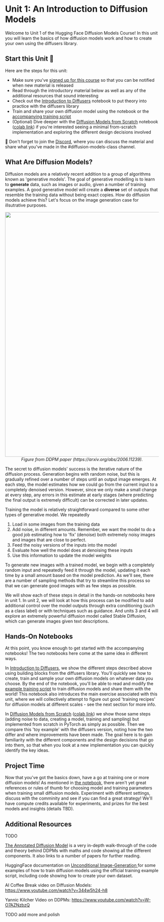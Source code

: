 # Unit 1: An Introduction to Diffusion Models

Welcome to Unit 1 of the Hugging Face Diffusion Models Course! In this unit you will learn the basics of how diffusion 
models work and how to create your own using the diffusers library.

## Start this Unit :rocket:

Here are the steps for this unit:

- Make sure you've [signed up for this course](https://huggingface.us17.list-manage.com/subscribe?u=7f57e683fa28b51bfc493d048&id=ef963b4162) so that you can be notified when new material is released
- Read through the introductory material below as well as any of the additional resources that sound interesting
- Check out the [Introduction to Diffusers](#TODO) notebook to put theory into practice with the diffusers library
- Train and share your own diffusion model using the notebook or the [accompanying training script](#TODO)
- (Optional) Dive deeper with the [Diffusion Models from Scratch](https://github.com/huggingface/diffusion-models-class/blob/unit1/unit1/hfdmc_unit1_diffusion_models_from_scratch.ipynb) notebook 
([colab link](https://colab.research.google.com/github/huggingface/diffusion-models-class/blob/unit1/unit1/hfdmc_unit1_diffusion_models_from_scratch.ipynb))
if you're interested seeing a minimal from-scratch implementation and exploring the different design decisions involved


:loudspeaker: Don't forget to join the [Discord](https://discord.gg/aYka4Yhff9), where you can discuss the material and share what you've made in the #diffusion-models-class channel.
 
## What Are Diffusion Models?

Diffusion models are a relatively recent addition to a group of algorithms known as 'generative models'. The goal of generative modelling is to learn to **generate** data, such as images or audio, given a number of training examples. A good generative model will create a **diverse** set of outputs that resemble the training data without being exact copies. How do diffusion models achieve this? Let's focus on the image generation case for illsutrative purposes.

<p align="center">
    <img src="https://user-images.githubusercontent.com/10695622/174349667-04e9e485-793b-429a-affe-096e8199ad5b.png" width="800"/>
    <br>
    <em> Figure from DDPM paper (https://arxiv.org/abs/2006.11239). </em>
<p>

The secret to diffusion models' success is the iterative nature of the diffusion process. Generation begins with random noise, but this is gradually refined over a number of steps until an output image emerges. At each step, the model estimates how we could go from the current input to a completely denoised version. However, since we only make a small change at every step, any errors in this estimate at early stages (where predicting the final output is extremely difficult) can be corrected in later updates. 

Training the model is relatively straightforward compared to some other types of generative model. We repeatedly
1) Load in some images from the training data
2) Add noise, in different amounts. Remember, we want the model to do a good job estimating how to 'fix' (denoise) both extremely noisy images and images that are close to perfect.
3) Feed the noisy versions of the inputs into the model
4) Evaluate how well the model does at denoising these inputs
5) Use this information to update the model weights

To generate new images with a trained model, we begin with a completely random input and repeatedly feed it through the model, updating it each time by a small amount based on the model prediction. As we'll see, there are a number of sampling methods that try to streamline this process so that we can generate good images with as few steps as possible.

We will show each of these steps in detail in the hands-on notebooks here in unit 1. In unit 2, we will look at how this process can be modified to add additional control over the model outputs through extra conditioning (such as a class label) or with techniques such as guidance. And units 3 and 4 will explore an extremely powerful diffusion model called Stable Diffusion, which can generate images given text descriptions.  

## Hands-On Notebooks

At this point, you know enough to get started with the accompanying notebooks! The two notebooks here come at the same idea in different ways. 

In [Introduction to Diffusers](#TODO), we show the different steps described above using building blocks from the diffusers library. You'll quickly see how to create, train and sample your own diffusion models on whatever data you choose. By the end of the notebook, you'll be able to read and modify the [example training script](#TODO) to train diffusion models and share them with the world! This notebook also introduces the main exercise associated with this unit, where we will collectively attempt to figure out good 'training recipes' for diffusion models at different scales - see the next section for more info.

In [Diffusion Models from Scratch](https://github.com/huggingface/diffusion-models-class/blob/unit1/unit1/hfdmc_unit1_diffusion_models_from_scratch.ipynb) 
([colab link](https://colab.research.google.com/github/huggingface/diffusion-models-class/blob/unit1/unit1/hfdmc_unit1_diffusion_models_from_scratch.ipynb)) we show those same steps (adding noise to data, creating a model, training and sampling) but implemented from scratch in PyTorch as simply as possible. Then we compare this 'toy example' with the diffusers version, noting how the two differ and where improvements have been made. The goal here is to gain familiarity with the different components and the design decisions that go into them, so that when you look at a new implementation you can quickly identify the key ideas.

## Project Time

Now that you've got the basics down, have a go at training one or more diffusion models! As mentioned in [the notebook](#TODO), there aren't yet great references or rules of thumb for choosing model and training parameters when training small diffusion models. Experiment with different settings, discuss with the comminity and see if you can find a great strategy! We'll have compute credits available for experiments, and prizes for the best models and insights (details TBD). 

## Additional Resources

TODO
 
[The Annotated Diffusion Model](https://huggingface.co/blog/annotated-diffusion) is a very in-depth walk-through of the code and theory behind DDPMs with 
 maths and code showing all the different components. It also links to a number of papers for further reading.
 
HuggingFace documentation on [Unconditional Image-Generation
](https://huggingface.co/docs/diffusers/training/unconditional_training) for some examples of how to train diffusion models using the official training example script, including code showing how to create your own dataset. 

AI Coffee Break video on Diffusion Models: https://www.youtube.com/watch?v=344w5h24-h8

Yannic Kilcher Video on DDPMs: https://www.youtube.com/watch?v=W-O7AZNzbzQ
 
 TODO add more and polish


